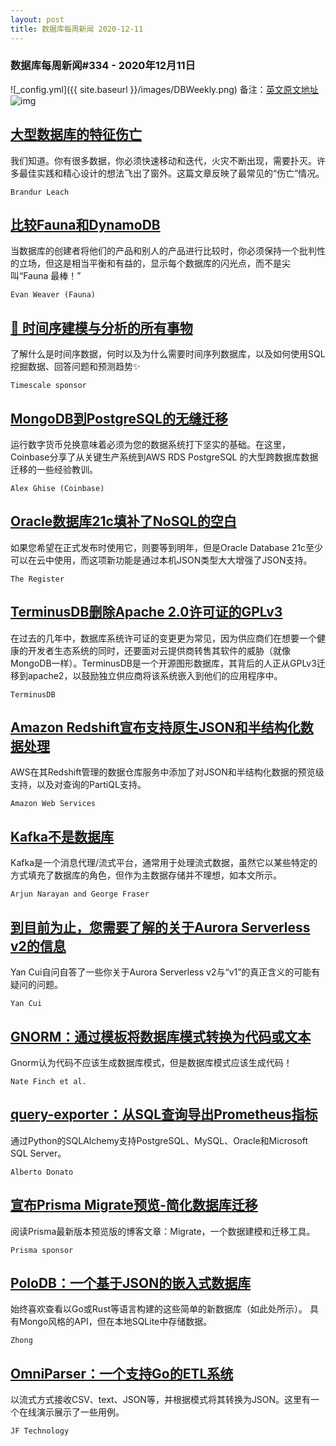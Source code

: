 ```yaml
---
layout: post
title: 数据库每周新闻 2020-12-11
---
```

### 数据库每周新闻#334 - 2020年12月11日
![_config.yml]({{ site.baseurl }}/images/DBWeekly.png)
备注：[英文原文地址](https://dbweekly.com/issues/334)
![img](https://res.cloudinary.com/cpress/image/upload/w_1280,e_sharpen:60/pz1u5zlcixpndo2edc7x.jpg)


## [大型数据库的特征伤亡](https://dbweekly.com/link/100205/web)
我们知道。你有很多数据，你必须快速移动和迭代，火灾不断出现，需要扑灭。许多最佳实践和精心设计的想法飞出了窗外。这篇文章反映了最常见的“伤亡”情况。

`Brandur Leach`


## [比较Fauna和DynamoDB](https://dbweekly.com/link/100206/web)
当数据库的创建者将他们的产品和别人的产品进行比较时，你必须保持一个批判性的立场，但这是相当平衡和有益的，显示每个数据库的闪光点，而不是尖叫“Fauna 最棒！”

`Evan Weaver (Fauna)`


## [🧐 时间序建模与分析的所有事物](https://dbweekly.com/link/100207/web)
了解什么是时间序数据，何时以及为什么需要时间序列数据库，以及如何使用SQL挖掘数据、回答问题和预测趋势✨

`Timescale sponsor`


## [MongoDB到PostgreSQL的无缝迁移](https://dbweekly.com/link/100208/web)
运行数字货币兑换意味着必须为您的数据系统打下坚实的基础。在这里，Coinbase分享了从关键生产系统到AWS RDS PostgreSQL 的大型跨数据库数据迁移的一些经验教训。

`Alex Ghise (Coinbase)`


## [Oracle数据库21c填补了NoSQL的空白](https://dbweekly.com/link/100209/web)
如果您希望在正式发布时使用它，则要等到明年，但是Oracle Database 21c至少可以在云中使用，而这项新功能是通过本机JSON类型大大增强了JSON支持。

`The Register`


## [TerminusDB删除Apache 2.0许可证的GPLv3](https://dbweekly.com/link/100210/web)
在过去的几年中，数据库系统许可证的变更更为常见，因为供应商们在想要一个健康的开发者生态系统的同时，还要面对云提供商转售其软件的威胁（就像MongoDB一样）。TerminusDB是一个开源图形数据库，其背后的人正从GPLv3迁移到apache2，以鼓励独立供应商将该系统嵌入到他们的应用程序中。

`TerminusDB`


## [Amazon Redshift宣布支持原生JSON和半结构化数据处理](https://dbweekly.com/link/100212/web)
AWS在其Redshift管理的数据仓库服务中添加了对JSON和半结构化数据的预览级支持，以及对查询的PartiQL支持。

`Amazon Web Services`


## [Kafka不是数据库](https://dbweekly.com/link/100213/web)
Kafka是一个消息代理/流式平台，通常用于处理流式数据，虽然它以某些特定的方式填充了数据库的角色，但作为主数据存储并不理想，如本文所示。

`Arjun Narayan and George Fraser`


## [到目前为止，您需要了解的关于Aurora Serverless v2的信息](https://dbweekly.com/link/100214/web)
Yan Cui自问自答了一些你关于Aurora Serverless v2与“v1”的真正含义的可能有疑问的问题。

`Yan Cui`


## [GNORM：通过模板将数据库模式转换为代码或文本](https://dbweekly.com/link/100216/web)
Gnorm认为代码不应该生成数据库模式，但是数据库模式应该生成代码！

`Nate Finch et al.`


## [query-exporter：从SQL查询导出Prometheus指标](https://dbweekly.com/link/100217/web)
通过Python的SQLAlchemy支持PostgreSQL、MySQL、Oracle和Microsoft SQL Server。

`Alberto Donato`


## [宣布Prisma Migrate预览-简化数据库迁移](https://dbweekly.com/link/100218/web)
阅读Prisma最新版本预览版的博客文章：Migrate，一个数据建模和迁移工具。

`Prisma sponsor`


## [PoloDB：一个基于JSON的嵌入式数据库](https://dbweekly.com/link/100219/web)
始终喜欢查看以Go或Rust等语言构建的这些简单的新数据库（如此处所示）。 具有Mongo风格的API，但在本地SQLite中存储数据。

`Zhong`


## [OmniParser：一个支持Go的ETL系统](https://dbweekly.com/link/100220/web)
以流式方式接收CSV、text、JSON等，并根据模式将其转换为JSON。这里有一个在线演示展示了一些用例。

`JF Technology`
